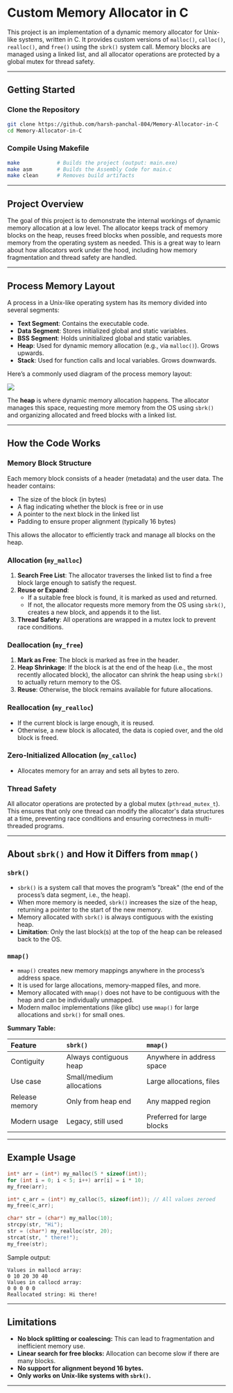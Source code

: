 
# Custom Memory Allocator in C

This project is an implementation of a dynamic memory allocator for Unix-like systems, written in C. It provides custom versions of `malloc()`, `calloc()`, `realloc()`, and `free()` using the `sbrk()` system call. Memory blocks are managed using a linked list, and all allocator operations are protected by a global mutex for thread safety.

---

## Getting Started

### Clone the Repository

```sh
git clone https://github.com/harsh-panchal-804/Memory-Allocator-in-C
cd Memory-Allocator-in-C
```


### Compile Using Makefile

```sh
make            # Builds the project (output: main.exe)
make asm        # Builds the Assembly Code for main.c
make clean      # Removes build artifacts
```


---

## Project Overview

The goal of this project is to demonstrate the internal workings of dynamic memory allocation at a low level. The allocator keeps track of memory blocks on the heap, reuses freed blocks when possible, and requests more memory from the operating system as needed. This is a great way to learn about how allocators work under the hood, including how memory fragmentation and thread safety are handled.

---

## Process Memory Layout

A process in a Unix-like operating system has its memory divided into several segments:

- **Text Segment**: Contains the executable code.
- **Data Segment**: Stores initialized global and static variables.
- **BSS Segment**: Holds uninitialized global and static variables.
- **Heap**: Used for dynamic memory allocation (e.g., via `malloc()`). Grows upwards.
- **Stack**: Used for function calls and local variables. Grows downwards.

Here’s a commonly used diagram of the process memory layout:

<img src="https://musingsofagator.wordpress.com/wp-content/uploads/2013/03/virtual-mem-layout.jpg">

The **heap** is where dynamic memory allocation happens. The allocator manages this space, requesting more memory from the OS using `sbrk()` and organizing allocated and freed blocks with a linked list.

---

## How the Code Works

### Memory Block Structure

Each memory block consists of a header (metadata) and the user data. The header contains:

- The size of the block (in bytes)
- A flag indicating whether the block is free or in use
- A pointer to the next block in the linked list
- Padding to ensure proper alignment (typically 16 bytes)

This allows the allocator to efficiently track and manage all blocks on the heap.

### Allocation (`my_malloc`)

1. **Search Free List**: The allocator traverses the linked list to find a free block large enough to satisfy the request.
2. **Reuse or Expand**:
    - If a suitable free block is found, it is marked as used and returned.
    - If not, the allocator requests more memory from the OS using `sbrk()`, creates a new block, and appends it to the list.
3. **Thread Safety**: All operations are wrapped in a mutex lock to prevent race conditions.

### Deallocation (`my_free`)

1. **Mark as Free**: The block is marked as free in the header.
2. **Heap Shrinkage**: If the block is at the end of the heap (i.e., the most recently allocated block), the allocator can shrink the heap using `sbrk()` to actually return memory to the OS.
3. **Reuse**: Otherwise, the block remains available for future allocations.

### Reallocation (`my_realloc`)

- If the current block is large enough, it is reused.
- Otherwise, a new block is allocated, the data is copied over, and the old block is freed.


### Zero-Initialized Allocation (`my_calloc`)

- Allocates memory for an array and sets all bytes to zero.


### Thread Safety

All allocator operations are protected by a global mutex (`pthread_mutex_t`). This ensures that only one thread can modify the allocator's data structures at a time, preventing race conditions and ensuring correctness in multi-threaded programs.

---

## About `sbrk()` and How it Differs from `mmap()`

### `sbrk()`

- `sbrk()` is a system call that moves the program’s "break" (the end of the process’s data segment, i.e., the heap).
- When more memory is needed, `sbrk()` increases the size of the heap, returning a pointer to the start of the new memory.
- Memory allocated with `sbrk()` is always contiguous with the existing heap.
- **Limitation**: Only the last block(s) at the top of the heap can be released back to the OS.


### `mmap()`

- `mmap()` creates new memory mappings anywhere in the process’s address space.
- It is used for large allocations, memory-mapped files, and more.
- Memory allocated with `mmap()` does not have to be contiguous with the heap and can be individually unmapped.
- Modern malloc implementations (like glibc) use `mmap()` for large allocations and `sbrk()` for small ones.

**Summary Table:**


| Feature | `sbrk()` | `mmap()` |
| :-- | :-- | :-- |
| Contiguity | Always contiguous heap | Anywhere in address space |
| Use case | Small/medium allocations | Large allocations, files |
| Release memory | Only from heap end | Any mapped region |
| Modern usage | Legacy, still used | Preferred for large blocks |


---

## Example Usage

```c
int* arr = (int*) my_malloc(5 * sizeof(int));
for (int i = 0; i < 5; i++) arr[i] = i * 10;
my_free(arr);

int* c_arr = (int*) my_calloc(5, sizeof(int)); // All values zeroed
my_free(c_arr);

char* str = (char*) my_malloc(10);
strcpy(str, "Hi");
str = (char*) my_realloc(str, 20);
strcat(str, " there!");
my_free(str);
```

Sample output:

```
Values in mallocd array:
0 10 20 30 40
Values in callocd array:
0 0 0 0 0
Reallocated string: Hi there!
```


---

## Limitations

- **No block splitting or coalescing:** This can lead to fragmentation and inefficient memory use.
- **Linear search for free blocks:** Allocation can become slow if there are many blocks.
- **No support for alignment beyond 16 bytes.**
- **Only works on Unix-like systems with `sbrk()`.**


---




